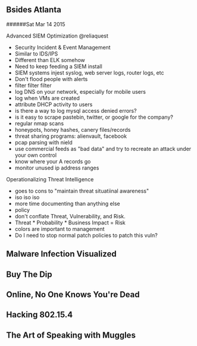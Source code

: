 Bsides Atlanta
--------------
######Sat Mar 14 2015

Advanced SIEM Optimization @reliaquest
- Security Incident & Event Management
- Similar to IDS/IPS
- Different than ELK somehow
- Need to keep feeding a SIEM install
- SIEM systems injest syslog, web server logs, router logs, etc
- Don't flood people with alerts
- filter filter filter
- log DNS on your network, especially for mobile users
- log when VMs are created
- attribute DHCP activity to users
- is there a way to log mysql access denied errors?
- is it easy to scrape pastebin, twitter, or google for the company?
- regular nmap scans
- honeypots, honey hashes, canery files/records
- threat sharing programs: alienvault, facebook
- pcap parsing with nield
- use commercial feeds as "bad data" and try to recreate an attack under your own control
- know where your A records go
- monitor unused ip address ranges

Operationalizing Threat Intelligence
- goes to cons to "maintain threat situatiinal awareness"
- iso iso iso
- more time documenting than anything else
- policy
- don't conflate Threat, Vulnerability, and Risk.
- Threat * Probability * Business Impact = Risk
- colors are important to management
- Do I need to stop normal patch policies to patch this vuln?

Malware Infection Visualized
- 

Buy The Dip
- 

Online, No One Knows You're Dead
- 

Hacking 802.15.4
- 

The Art of Speaking with Muggles
- 
